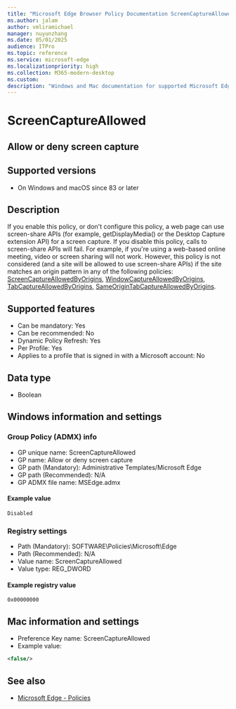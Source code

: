 ```yaml
---
title: "Microsoft Edge Browser Policy Documentation ScreenCaptureAllowed"
ms.author: jalam
author: vmliramichael
manager: nuyunzhang
ms.date: 05/01/2025
audience: ITPro
ms.topic: reference
ms.service: microsoft-edge
ms.localizationpriority: high
ms.collection: M365-modern-desktop
ms.custom:
description: "Windows and Mac documentation for supported Microsoft Edge Browser policy: Allow or deny screen capture"
---
```


<!--THIS FILE IS AUTOMATICALLY GENERATED. MANUAL CHANGES WILL BE OVERWRITTEN.-->
<!--Please contact the Microsoft Edge Manageability team with any questions.-->

# ScreenCaptureAllowed

## Allow or deny screen capture


## Supported versions

- On Windows and macOS since 83 or later

## Description

If you enable this policy, or don't configure this policy, a web page can use screen-share APIs (for example, getDisplayMedia() or the Desktop Capture extension API) for a screen capture.
If you disable this policy, calls to screen-share APIs will fail. For example, if you're using a web-based online meeting, video or screen sharing will not work.  However, this policy is not considered
(and a site will be allowed to use screen-share APIs) if the site matches an origin pattern in any of the following policies:
[ScreenCaptureAllowedByOrigins](ScreenCaptureAllowedByOrigins.md),
[WindowCaptureAllowedByOrigins](WindowCaptureAllowedByOrigins.md),
[TabCaptureAllowedByOrigins](TabCaptureAllowedByOrigins.md),
[SameOriginTabCaptureAllowedByOrigins](SameOriginTabCaptureAllowedByOrigins.md).

## Supported features

- Can be mandatory: Yes
- Can be recommended: No
- Dynamic Policy Refresh: Yes
- Per Profile: Yes
- Applies to a profile that is signed in with a Microsoft account: No

## Data type

- Boolean

## Windows information and settings

### Group Policy (ADMX) info

- GP unique name: ScreenCaptureAllowed
- GP name: Allow or deny screen capture
- GP path (Mandatory): Administrative Templates/Microsoft Edge
- GP path (Recommended): N/A
- GP ADMX file name: MSEdge.admx

#### Example value

```
Disabled
```

### Registry settings

- Path (Mandatory): SOFTWARE\Policies\Microsoft\Edge
- Path (Recommended): N/A
- Value name: ScreenCaptureAllowed
- Value type: REG_DWORD

#### Example registry value

```
0x00000000
```


## Mac information and settings

- Preference Key name: ScreenCaptureAllowed
- Example value:

```xml
<false/>
```

## See also
- [Microsoft Edge - Policies](../microsoft-edge-policies.md)
